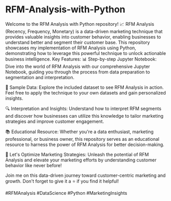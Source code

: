 # RFM-Analysis-with-Python
Welcome to the RFM Analysis with Python repository! 📈
RFM Analysis (Recency, Frequency, Monetary) is a data-driven marketing technique that provides valuable insights into customer behavior, enabling businesses to understand better and segment their customer base. This repository showcases my implementation of RFM Analysis using Python, demonstrating how to leverage this powerful technique to unlock actionable business intelligence. 
Key Features:
📊 Step-by-step Jupyter Notebook: Dive into the world of RFM Analysis with our comprehensive Jupyter Notebook, guiding you through the process from data preparation to segmentation and interpretation.

📁 Sample Data: Explore the included dataset to see RFM Analysis in action. Feel free to apply the technique to your own datasets and gain personalized insights.

🔍 Interpretation and Insights: Understand how to interpret RFM segments and discover how businesses can utilize this knowledge to tailor marketing strategies and improve customer engagement.

📚 Educational Resource: Whether you're a data enthusiast, marketing professional, or business owner, this repository serves as an educational resource to harness the power of RFM Analysis for better decision-making.

🚀 Let's Optimize Marketing Strategies: Unleash the potential of RFM Analysis and elevate your marketing efforts by understanding customer behavior like never before!

Join me on this data-driven journey toward customer-centric marketing and growth. Don't forget to give it a ⭐ if you find it helpful!

#RFMAnalysis #DataScience #Python #MarketingInsights
